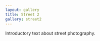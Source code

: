 ```yaml
---
layout: gallery
title: Street 2
gallery: street2
---
```

<p>Introductory text about street photography.</p>